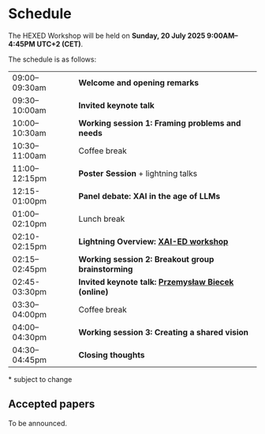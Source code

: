 # Schedule

<!--
- <a href="https://tinyurl.com/hexed2024" target="_blank">Resources working doc</a>
-->

The HEXED Workshop will be held on **Sunday, 20 July 2025 9:00AM–4:45PM UTC+2 (CET)**. 

The schedule is as follows:

|                 |                                                                    |
| --------------- | ------------------------------------------------------------------ |
| 09:00–09:30am   | **Welcome and opening remarks**                                    |
| 09:30–10:00am   | **Invited keynote talk**                                           |
| 10:00–10:30am   | **Working session 1: Framing problems and needs**                  |
| 10:30–11:00am   | Coffee break                                                       |
| 11:00–12:15pm   | **Poster Session** + lightning talks                               |
| 12:15-01:00pm   | **Panel debate: XAI in the age of LLMs**                           |
| 01:00–02:10pm   | Lunch break                                                        |
| 02:10-02:15pm   | **Lightning Overview: [XAI-ED workshop](https://www.xai-ed.net/)** |
| 02:15–02:45pm   | **Working session 2: Breakout group brainstorming**                |
| 02:45-03:30pm   | **Invited keynote talk: [Przemysław Biecek](https://www.mi2.ai/the-team.html#przemys%C5%82aw-biecek) (online)**                                  |
| 03:30–04:00pm   | Coffee break                                                       |
| 04:00–04:30pm   | **Working session 3: Creating a shared vision**                    |
| 04:30–04:45pm   | **Closing thoughts**                                               |

\* subject to change


## Accepted papers

To be announced.

<!--

The official joint proceedings (with the [L3MNGET Workshop](https://sites.google.com/view/llmworkshopedm/home)) can be found at [CEUR-WS here](https://ceur-ws.org/Vol-3840/).


### Research papers

- **The Actionable Explanations for Student Success Prediction Models: A Benchmark Study on the Quality of Counterfactual Methods** [<a href="https://ceur-ws.org/Vol-3840/HEXED24_paper1.pdf" target="_blank">paper @ CEUR-WS</a>]\
*Mustafa Cavus and Jakub Kuzilek*
- **Enhancing Explainability of Knowledge Learning Paths: Causal Knowledge Networks** [<a href="https://ceur-ws.org/Vol-3840/HEXED24_paper2.pdf" target="_blank">paper @ CEUR-WS</a>]\
*Yuang Wei, Yizhou Zhou, Yuan-Hao Jiang and Bo Jiang*
- **Combining Cognitive and Generative AI for Self-Explanation in Interactive AI Agents** [<a href="https://ceur-ws.org/Vol-3840/HEXED24_paper3.pdf" target="_blank">paper @ CEUR-WS</a>]\
*Shalini Sushri, Rahul Dass, Rhea Basappa, Hong Lu and Ashok Goel*

### Position papers

- **Towards a Unified Framework for Evaluating Explanations** [<a href="https://ceur-ws.org/Vol-3840/HEXED24_paper4.pdf" target="_blank">paper @ CEUR-WS</a>]\
*Juan Pinto and Luc Paquette*


## Encore papers

- **Making Course Recommendation Explainable: A Knowledge Entity-Aware Model using Deep Learning** [<a href="https://educationaldatamining.org/edm2024/proceedings/2024.EDM-posters.69/index.html" target="_blank">paper @ EDM proceedings</a>]\
*Tianyuan Yang, Baofeng Ren, Boxuan Ma, Md Akib Zabed Khan, Tianjia He and Shin’Ichi Konomi*
- **How Ready Are Generative Pre-trained Large Language Models for Explaining Bengali Grammatical Errors?** [<a href="https://educationaldatamining.org/edm2024/proceedings/2024.EDM-posters.70/index.html" target="_blank">paper @ EDM proceedings</a>]\
*Subhankar Maity, Aniket Deroy and Sudeshna Sarkar*
- **Easing the Prediction of Student Dropout for everyone by integrating AutoML and Explainable Artificial Intelligence** [<a href="https://educationaldatamining.org/edm2024/proceedings/2024.EDM-posters.98/index.html" target="_blank">paper @ EDM proceedings</a>]\
*Pamela Buñay-Guisñan, Juan Alfonso Lara, Alberto Cano, Rebeca Cerezo and Cristóbal Romero*
- **Evaluating the Explainers: Black-Box Explainable Machine Learning for Student Success Prediction in MOOCs** [<a href="https://educationaldatamining.org/edm2022/proceedings/2022.EDM-long-papers.9/" target="_blank">paper @ EDM proceedings</a>]\
*Vinitra Swamy, Bahar Radmehr, Natasa Krco, Mirko Marras and Tanja Käser*

-->